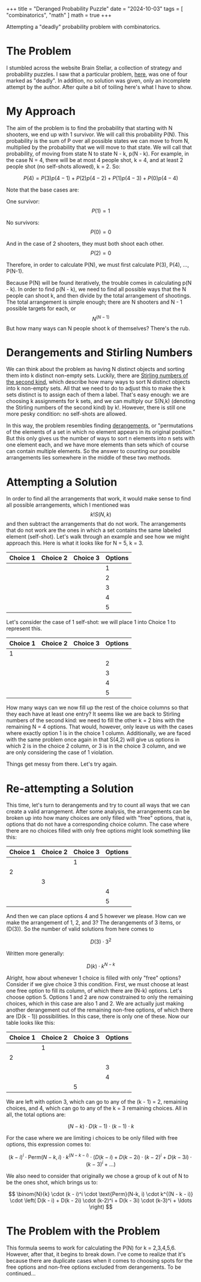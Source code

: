 +++
title = "Deranged Probability Puzzle"
date = "2024-10-03"
tags = [
    "combinatorics",
    "math"
]
math = true
+++

Attempting a "deadly" probability problem with combinatorics. <!--more-->

# The Problem
I stumbled across the website Brain Stellar, a collection of strategy and probability puzzles. I saw that a particular problem, [here](https://brainstellar.com/puzzles/1008), was one of four marked as "deadly". In addition, no solution was given, only an incomplete attempt by the author. After quite a bit of toiling here's what I have to show.

# My Approach
The aim of the problem is to find the probability that starting with N shooters, we end up with 1 survivor. We will call this probability P(N). This probability is the sum of P over all possible states we can move to from N, multiplied by the probability that we will move to that state. We will call that probability, of moving from state N to state N - k, p(N - k). For example, in the case N = 4, there will be at most 4 people shot, k = 4, and at least 2 people shot (no self-shots allowed), k = 2. So:

$$
P(4) = P(3)p(4 - 1) + P(2)p(4 - 2) + P(1)p(4 - 3) + P(0)p(4 - 4)
$$

Note that the base cases are:

One survivor:
$$
P(1) = 1
$$

No survivors:
$$
P(0) = 0
$$ 

And in the case of 2 shooters, they must both shoot each other.
$$
P(2) = 0
$$ 

Therefore, in order to calculate P(N), we must first calculate P(3), P(4), ..., P(N-1).

Because P(N) will be found iteratively, the trouble comes in calculating p(N - k). In order to find p(N - k), we need to find all possible ways that the N people can shoot k, and then divide by the total arrangement of shootings. The total arrangement is simple enough; there are N shooters and N - 1 possible targets for each, or $$N^{(N-1)}$$ But how many ways can N people shoot k of themselves? There's the rub.

# Derangements and Stirling Numbers
We can think about the problem as having N distinct objects and sorting them into k distinct non-empty sets. Luckily, there are [Stirling numbers of the second kind](https://en.wikipedia.org/wiki/Stirling_numbers_of_the_second_kind), which describe how many ways to sort N distinct objects into k non-empty sets. All that we need to do to adjust this to make the k sets distinct is to assign each of them a label. That's easy enough: we are choosing k assignments for k sets, and we can multiply our S(N,k) (denoting the Stirling numbers of the second kind) by k!. However, there is still one more pesky condition: no self-shots are allowed. 

In this way, the problem resembles finding [derangements](https://en.wikipedia.org/wiki/Derangement), or "permutations of the elements of a set in which no element appears in its original position." But this only gives us the number of ways to sort n elements into n sets with one element each, and we have more elements than sets which of course can contain multiple elements. So the answer to counting our possible arrangements lies somewhere in the middle of these two methods.

# Attempting a Solution
In order to find all the arrangements that work, it would make sense to find all possible arrangements, which I mentioned was $$ k! S(N, k) $$ and then subtract the arrangements that do not work. The arrangements that do not work are the ones in which a set contains the same labeled element (self-shot). Let's walk through an example and see how we might approach this. Here is what it looks like for N = 5, k = 3.

|  Choice 1 |  Choice 2 |  Choice 3 |  Options  |
|-----------|-----------|-----------|-----------|
|           |           |           |     1     |
|           |           |           |     2     |
|           |           |           |     3     |
|           |           |           |     4     |
|           |           |           |     5     |

Let's consider the case of 1 self-shot: we will place 1 into Choice 1 to represent this.

|  Choice 1 |  Choice 2 |  Choice 3 |  Options  |
|-----------|-----------|-----------|-----------|
|    1      |           |           |           |
|           |           |           |     2     |
|           |           |           |     3     |
|           |           |           |     4     |
|           |           |           |     5     |

How many ways can we now fill up the rest of the choice columns so that they each have at least one entry? It seems like we are back to Stirling numbers of the second kind: we need to fill the other k = 2 bins with the remaining N = 4 options. That would, however, only leave us with the cases where exactly option 1 is in the choice 1 column. Additionally, we are faced with the same problem once again in that S(4,2) will give us options in which 2 is in the choice 2 column, or 3 is in the choice 3 column, and we are only considering the case of 1 violation. 

Things get messy from there. Let's try again.

# Re-attempting a Solution
This time, let's turn to derangements and try to count all ways that we can create a valid arrangement. After some analysis, the arrangements can be broken up into how many choices are only filled with "free" options, that is, options that do not have a corresponding choice column. The case where there are no choices filled with only free options might look something like this:

|  Choice 1 |  Choice 2 |  Choice 3 |  Options  |
|-----------|-----------|-----------|-----------|
|           |           |      1    |           |
|     2     |           |           |           |
|           |      3    |           |           |
|           |           |           |     4     |
|           |           |           |     5     |

And then we can place options 4 and 5 however we please. How can we make the arrangement of 1, 2, and 3? The derangements of 3 items, or \(D(3)\). So the number of valid solutions from here comes to 

$$
D(3) \cdot 3^2
$$

Written more generally:

$$
D(k) \cdot k^{N-k}
$$

Alright, how about whenever 1 choice is filled with only "free" options? Consider if we give choice 3 this condition. First, we must choose at least one free option to fill its column, of which there are (N-k) options. Let's choose option 5. Options 1 and 2 are now constrained to only the remaining choices, which in this case are also 1 and 2. We are actually just making another derangement out of the remaining non-free options, of which there are \(D(k - 1)\) possibilities. In this case, there is only one of these. Now our table looks like this:

|  Choice 1 |  Choice 2 |  Choice 3 |  Options  |
|-----------|-----------|-----------|-----------|
|           |      1    |           |           |
|     2     |           |           |           |
|           |           |           |     3     |
|           |           |           |     4     |
|           |           |     5     |           |

We are left with option 3, which can go to any of the (k - 1) = 2, remaining choices, and 4, which can go to any of the k = 3 remaining choices. All in all, the total options are:

$$
(N-k) \cdot D(k-1) \cdot (k-1) \cdot k
$$

For the case where we are limiting i choices to be only filled with free options, this expression comes to:

$$
(k - i)^i \cdot \text{Perm}(N-k, i) \cdot k^{(N - k - i)} \cdot \left( D(k - i) + D(k - 2i) \cdot (k-2)^i + D(k - 3i) \cdot (k-3)^i + \ldots \right)
$$

We also need to consider that originally we chose a group of k out of N to be the ones shot, which brings us to: 

$$
\binom{N}{k} \cdot (k - i)^i \cdot \text{Perm}(N-k, i) \cdot k^{(N - k - i)} \cdot \left( D(k - i) + D(k - 2i) \cdot (k-2)^i + D(k - 3i) \cdot (k-3)^i + \ldots \right)
$$

# The Problem with the Problem
This formula seems to work for calculating the P(N) for k = 2,3,4,5,6. However, after that, it begins to break down. I've come to realize that it's because there are duplicate cases when it comes to choosing spots for the free options and non-free options excluded from derangements. To be continued...